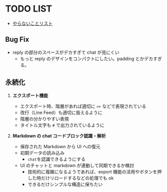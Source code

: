 # TODO LIST

- [やらないことリスト](./not-list.md)

## Bug Fix

- reply の部分のスペースがデカすぎて chat が見にくい
  - もっと reply のデザインをコンパクトにしたい。padding とかデカすぎる。

## 永続化

1. **エクスポート機能**

   - エクスポート時、階層があれば適切に `>>` などで表現されている
   - 改行（Line Feed）も適切に扱えるように
   - 階層の分かりやすい表現
   - タイトル文字も `#` で出力されているように

2. **Markdown の chat コードブロック認識・解析**

   - 保存された Markdown から UI への復元
   - 初期データの読み込み
     - `chat`を認識できるようにする
   - UI のチャットと markdown が連動して同期できるか検討
     - 技術的に複雑になるようであれば、export 機能の活用やボタンを押した時だけリロードするなどの処理でも ok
     - できるだけシンプルな構造に保ちたい
